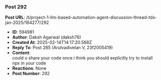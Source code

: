 ### Post 292
**Post URL**: /t/project-1-llm-based-automation-agent-discussion-thread-tds-jan-2025/164277/292
- **ID**: 594981
- **Author**: Daksh Agarwal (daksh76)
- **Created At**: 2025-02-14T14:17:20.568Z
- **Reply To**: Post 285 (Arulvadivelan V, 23f2005419)
- **Content**:  
  could u share your code once i think you should explicitly try to install npx in your code
- **Reactions**: None
- **Post Number**: 292

